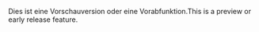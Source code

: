 <span data-ttu-id="a5130-101">Dies ist eine Vorschauversion oder eine Vorabfunktion.</span><span class="sxs-lookup"><span data-stu-id="a5130-101">This is a preview or early release feature.</span></span>
